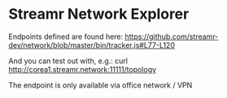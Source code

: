# Streamr Network Explorer

Endpoints defined are found here: https://github.com/streamr-dev/network/blob/master/bin/tracker.js#L77-L120

And you can test out with, e.g.: curl http://corea1.streamr.network:11111/topology

The endpoint is only available via office network / VPN
